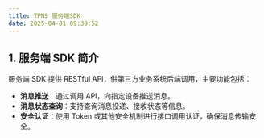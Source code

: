 ```yaml
---
title: TPNS 服务端SDK
date: 2025-04-01 09:30:52
---
```


## 1. 服务端 SDK 简介

服务端 SDK 提供 RESTful API，供第三方业务系统后端调用，主要功能包括：

- **消息推送**：通过调用 API，向指定设备推送消息。
- **消息状态查询**：支持查询消息投递、接收状态等信息。
- **安全认证**：使用 Token 或其他安全机制进行接口调用认证，确保消息传输安全。
